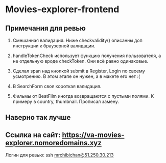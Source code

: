 # Movies-explorer-frontend

## Примечания для ревью

1. Смешанная валидация. Ниже checkvalidity() описанны доп инструкции к браузерной валидации.

2. handleTokenCheck использует функцию получения пользователя, а не отдельную вроде checkToken. Они всё равно одинаковые.

3. Сделал span над кнопкой submit в Register, Login по своему усмотрению. В этом этапе он нужен, а в макете его нет :(

4. В SearchForm своя короткая валидация.

5. Фильмы от BeatFilm иногда возвращаются с пустыми полями. К примеру в country, thumbnail. Прописал замену.

## Наверно так лучше



## Ссылка на сайт: https://va-movies-explorer.nomoredomains.xyz

Логин для ревью: ssh mrchibichan@51.250.30.213
